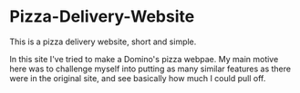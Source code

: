 # Pizza-Delivery-Website
This is a pizza delivery website, short and simple. 

In this site I've tried to make a Domino's pizza webpae. My main motive here was to challenge myself into putting as many similar features as there were in the original site, and see basically how much I could pull off.
